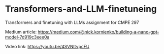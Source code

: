 # Transformers-and-LLM-finetuneing
Transformers and finetuning with LLMs assignment for CMPE 297

Medium article: https://medium.com/@nick.kornienko/building-a-nano-gpt-model-7d919c3eee0a

Video link: https://youtu.be/4SVNItvpcFU

